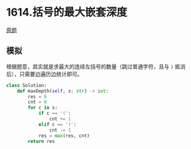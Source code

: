 # 1614.括号的最大嵌套深度
[原题](https://leetcode-cn.com/problems/maximum-nesting-depth-of-the-parentheses/)

## 模拟

根据题意，其实就是求最大的连续左括号的数量（跳过普通字符，且与 `)` 抵消后），只需要边遍历边统计即可。

```python
class Solution:
    def maxDepth(self, s: str) -> int:
        res = 0
        cnt = 0
        for c in s:
            if c == '(':
                cnt += 1
            elif c == ')':
                cnt -= 1
            res = max(res, cnt)
        return res
```

